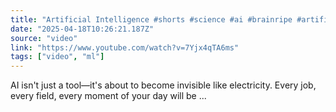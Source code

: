 ```yaml
---
title: "Artificial Intelligence #shorts #science #ai #brainripe #artificialintelligence"
date: "2025-04-18T10:26:21.187Z"
source: "video"
link: "https://www.youtube.com/watch?v=7Yjx4qTA6ms"
tags: ["video", "ml"]
---
```


AI isn't just a tool—it's about to become invisible like electricity. Every job, every field, every moment of your day will be ...
